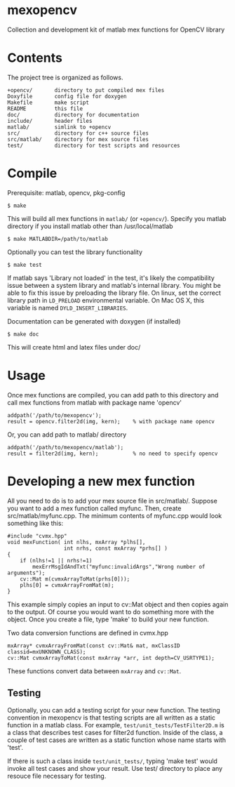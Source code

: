 mexopencv
=========

Collection and development kit of matlab mex functions for OpenCV library


Contents
========

The project tree is organized as follows.

    +opencv/       directory to put compiled mex files
    Doxyfile       config file for doxygen
    Makefile       make script
    README         this file
    doc/           directory for documentation
    include/       header files
    matlab/        simlink to +opencv
    src/           directory for c++ source files
    src/matlab/    directory for mex source files
    test/          directory for test scripts and resources


Compile
=======

Prerequisite: matlab, opencv, pkg-config

    $ make

This will build all mex functions in `matlab/` (or `+opencv/`).
Specify you matlab directory if you install matlab other than /usr/local/matlab

    $ make MATLABDIR=/path/to/matlab

Optionally you can test the library functionality

    $ make test

If matlab says 'Library not loaded' in the test, it's likely the compatibility
issue between a system library and matlab's internal library. You might be able
to fix this issue by preloading the library file. On linux, set the correct
library path in `LD_PRELOAD` environmental variable. On Mac OS X, this variable
is named `DYLD_INSERT_LIBRARIES`.

Documentation can be generated with doxygen (if installed)

    $ make doc

This will create html and latex files under doc/


Usage
=====

Once mex functions are compiled, you can add path to this directory and call
mex functions from matlab with package name 'opencv'

    addpath('/path/to/mexopencv');
    result = opencv.filter2d(img, kern);    % with package name opencv

Or, you can add path to matlab/ directory
 
    addpath('/path/to/mexopencv/matlab');
    result = filter2d(img, kern);           % no need to specify opencv


Developing a new mex function
=============================

All you need to do is to add your mex source file in src/matlab/. Suppose you
want to add a mex function called myfunc. Then, create src/matlab/myfunc.cpp.
The minimum contents of myfunc.cpp would look something like this:

    #include "cvmx.hpp"
    void mexFunction( int nlhs, mxArray *plhs[],
                      int nrhs, const mxArray *prhs[] )
    {
        if (nlhs!=1 || nrhs!=1)
            mexErrMsgIdAndTxt("myfunc:invalidArgs","Wrong number of arguments");
        cv::Mat m(cvmxArrayToMat(prhs[0]));
        plhs[0] = cvmxArrayFromMat(m);
    }

This example simply copies an input to cv::Mat object and then copies again to
the output. Of course you would want to do something more with the object.
Once you create a file, type 'make' to build your new function.

Two data conversion functions are defined in cvmx.hpp

    mxArray* cvmxArrayFromMat(const cv::Mat& mat, mxClassID classid=mxUNKNOWN_CLASS);
    cv::Mat cvmxArrayToMat(const mxArray *arr, int depth=CV_USRTYPE1);

These functions convert data between `mxArray` and `cv::Mat`.


Testing
-------

Optionally, you can add a testing script for your new function. The testing
convention in mexopencv is that testing scripts are all written as a static
function in a matlab class. For example, `test/unit_tests/TestFilter2D.m` is
a class that describes test cases for filter2d function. Inside of the class,
a couple of test cases are written as a static function whose name starts with
'test'.

If there is such a class inside `test/unit_tests/`, typing 'make test' would
invoke all test cases and show your result. Use test/ directory to place any
resouce file necessary for testing.
